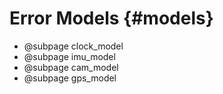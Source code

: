 Error Models {#models}
============

- @subpage clock_model
- @subpage imu_model
- @subpage cam_model
- @subpage gps_model
